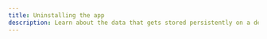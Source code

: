 ```yaml
---
title: Uninstalling the app
description: Learn about the data that gets stored persistently on a device.
---
```


<inline-fragment platform="ios" src="~/sdk/info/fragments/native_common/app-uninstall/common.md"></inline-fragment>

